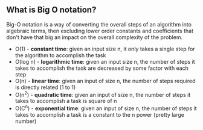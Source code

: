 ## What is Big O notation?

Big-O notation is a way of converting the overall steps of an algorithm into algebraic terms, then excluding lower order constants and coefficients that don't have that big an impact on the overall complexity of the problem.

- O(1) - **constant time**: given an input size n, it only takes a single step for the algorithm to accomplish the task
- O(log n) - **logarithmic time**: given an input size n, the number of steps it takes to accomplish the task are decreased by some factor with each step
- O(n) - **linear time**: given an input of size n, the number of steps required is directly related (1 to 1)
- O(n<sup>2</sup>) - **quadratic time**: given an input of size n, the number of steps it takes to accomplish a task is square of n
- O(C<sup>n</sup>) - **exponential time**: given an input of size n, the number of steps it takes to accomplish a task is a constant to the n power (pretty large number)
